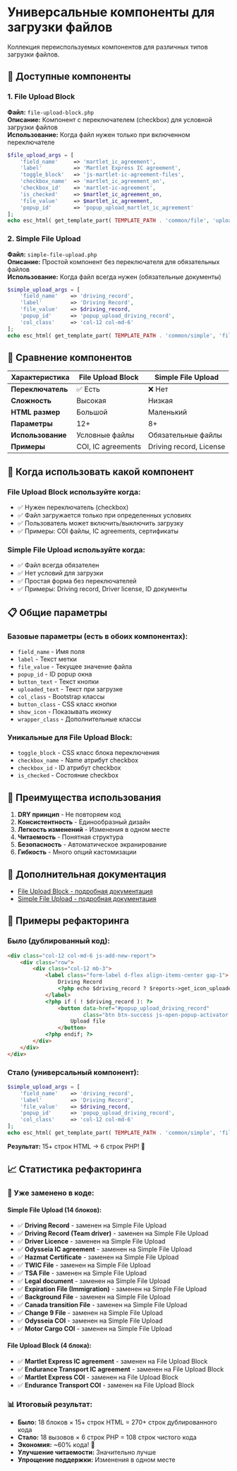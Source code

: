 # Универсальные компоненты для загрузки файлов

Коллекция переиспользуемых компонентов для различных типов загрузки файлов.

## 📁 Доступные компоненты

### 1. File Upload Block
**Файл:** `file-upload-block.php`  
**Описание:** Компонент с переключателем (checkbox) для условной загрузки файлов  
**Использование:** Когда файл нужен только при включенном переключателе

```php
$file_upload_args = [
    'field_name'     => 'martlet_ic_agreement',
    'label'          => 'Martlet Express IC agreement',
    'toggle_block'   => 'js-martlet-ic-agreement-files',
    'checkbox_name'  => 'martlet_ic_agreement_on',
    'checkbox_id'    => 'martlet-ic-agreement',
    'is_checked'     => $martlet_ic_agreement_on,
    'file_value'     => $martlet_ic_agreement,
    'popup_id'       => 'popup_upload_martlet_ic_agreement'
];
echo esc_html( get_template_part( TEMPLATE_PATH . 'common/file', 'upload-block', $file_upload_args ) );
```

### 2. Simple File Upload
**Файл:** `simple-file-upload.php`  
**Описание:** Простой компонент без переключателя для обязательных файлов  
**Использование:** Когда файл всегда нужен (обязательные документы)

```php
$simple_upload_args = [
    'field_name'    => 'driving_record',
    'label'         => 'Driving Record',
    'file_value'    => $driving_record,
    'popup_id'      => 'popup_upload_driving_record',
    'col_class'     => 'col-12 col-md-6'
];
echo esc_html( get_template_part( TEMPLATE_PATH . 'common/simple', 'file-upload', $simple_upload_args ) );
```

## 🔄 Сравнение компонентов

| Характеристика | File Upload Block | Simple File Upload |
|----------------|-------------------|-------------------|
| **Переключатель** | ✅ Есть | ❌ Нет |
| **Сложность** | Высокая | Низкая |
| **HTML размер** | Большой | Маленький |
| **Параметры** | 12+ | 8+ |
| **Использование** | Условные файлы | Обязательные файлы |
| **Примеры** | COI, IC agreements | Driving record, License |

## 🎯 Когда использовать какой компонент

### File Upload Block используйте когда:
- ✅ Нужен переключатель (checkbox)
- ✅ Файл загружается только при определенных условиях
- ✅ Пользователь может включить/выключить загрузку
- ✅ Примеры: COI файлы, IC agreements, сертификаты

### Simple File Upload используйте когда:
- ✅ Файл всегда обязателен
- ✅ Нет условий для загрузки
- ✅ Простая форма без переключателей
- ✅ Примеры: Driving record, Driver license, ID документы

## 📋 Общие параметры

### Базовые параметры (есть в обоих компонентах):
- `field_name` - Имя поля
- `label` - Текст метки
- `file_value` - Текущее значение файла
- `popup_id` - ID popup окна
- `button_text` - Текст кнопки
- `uploaded_text` - Текст при загрузке
- `col_class` - Bootstrap классы
- `button_class` - CSS класс кнопки
- `show_icon` - Показывать иконку
- `wrapper_class` - Дополнительные классы

### Уникальные для File Upload Block:
- `toggle_block` - CSS класс блока переключения
- `checkbox_name` - Name атрибут checkbox
- `checkbox_id` - ID атрибут checkbox
- `is_checked` - Состояние checkbox

## 🚀 Преимущества использования

1. **DRY принцип** - Не повторяем код
2. **Консистентность** - Единообразный дизайн
3. **Легкость изменений** - Изменения в одном месте
4. **Читаемость** - Понятная структура
5. **Безопасность** - Автоматическое экранирование
6. **Гибкость** - Много опций кастомизации

## 📖 Дополнительная документация

- [File Upload Block - подробная документация](README-file-upload-block.md)
- [Simple File Upload - подробная документация](README-simple-file-upload.md)

## 🔧 Примеры рефакторинга

### Было (дублированный код):
```html
<div class="col-12 col-md-6 js-add-new-report">
    <div class="row">
        <div class="col-12 mb-3">
            <label class="form-label d-flex align-items-center gap-1">
                Driving Record
                <?php echo $driving_record ? $reports->get_icon_uploaded_file() : ''; ?>
            </label>
            <?php if ( ! $driving_record ): ?>
                <button data-href="#popup_upload_driving_record"
                        class="btn btn-success js-open-popup-activator mt-1">
                    Upload file
                </button>
            <?php endif; ?>
        </div>
    </div>
</div>
```

### Стало (универсальный компонент):
```php
$simple_upload_args = [
    'field_name'    => 'driving_record',
    'label'         => 'Driving Record',
    'file_value'    => $driving_record,
    'popup_id'      => 'popup_upload_driving_record',
    'col_class'     => 'col-12 col-md-6'
];
echo esc_html( get_template_part( TEMPLATE_PATH . 'common/simple', 'file-upload', $simple_upload_args ) );
```

**Результат:** 15+ строк HTML → 6 строк PHP! 🎉

## 📈 Статистика рефакторинга

### 🔧 Уже заменено в коде:

#### Simple File Upload (14 блоков):
- ✅ **Driving Record** - заменен на Simple File Upload
- ✅ **Driving Record (Team driver)** - заменен на Simple File Upload  
- ✅ **Driver Licence** - заменен на Simple File Upload
- ✅ **Odysseia IC agreement** - заменен на Simple File Upload
- ✅ **Hazmat Certificate** - заменен на Simple File Upload
- ✅ **TWIC File** - заменен на Simple File Upload
- ✅ **TSA File** - заменен на Simple File Upload
- ✅ **Legal document** - заменен на Simple File Upload
- ✅ **Expiration File (Immigration)** - заменен на Simple File Upload
- ✅ **Background File** - заменен на Simple File Upload
- ✅ **Canada transition File** - заменен на Simple File Upload
- ✅ **Change 9 File** - заменен на Simple File Upload
- ✅ **Odysseia COI** - заменен на Simple File Upload
- ✅ **Motor Cargo COI** - заменен на Simple File Upload

#### File Upload Block (4 блока):
- ✅ **Martlet Express IC agreement** - заменен на File Upload Block
- ✅ **Endurance Transport IC agreement** - заменен на File Upload Block
- ✅ **Martlet Express COI** - заменен на File Upload Block
- ✅ **Endurance Transport COI** - заменен на File Upload Block

### 📊 Итоговый результат:

- **Было:** 18 блоков × 15+ строк HTML = 270+ строк дублированного кода
- **Стало:** 18 вызовов × 6 строк PHP = 108 строк чистого кода
- **Экономия:** ~60% кода! 🚀
- **Улучшение читаемости:** Значительно лучше
- **Упрощение поддержки:** Изменения в одном месте
